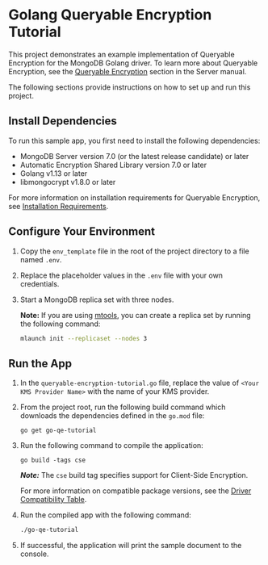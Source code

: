 # Golang Queryable Encryption Tutorial

This project demonstrates an example implementation of Queryable Encryption
for the MongoDB Golang driver. To learn more about Queryable Encryption, see the
[Queryable Encryption](https://www.mongodb.com/docs/manual/core/queryable-encryption/)
section in the Server manual.

The following sections provide instructions on how to set up and run this project.

## Install Dependencies

To run this sample app, you first need to install the following
dependencies:

- MongoDB Server version 7.0 (or the latest release candidate) or later
- Automatic Encryption Shared Library version 7.0 or later
- Golang v1.13 or later
- libmongocrypt v1.8.0 or later

For more information on installation requirements for Queryable Encryption,
see [Installation Requirements](https://www.mongodb.com/docs/manual/core/queryable-encryption/install/#std-label-qe-install).

## Configure Your Environment

1. Copy the `env_template` file in the root of the project directory to a file named `.env`.

1. Replace the placeholder values in the `.env` file with your own credentials.

1. Start a MongoDB replica set with three nodes.

   **Note:** If you are using [mtools](https://github.com/rueckstiess/mtools),
   you can create a replica set by running the following command:

   ```sh
   mlaunch init --replicaset --nodes 3
   ```

## Run the App

1. In the `queryable-encryption-tutorial.go` file, replace the value
   of `<Your KMS Provider Name>` with the name of your KMS provider.

1. From the project root, run the following build command which
   downloads the dependencies defined in the `go.mod` file:

   ```golang
   go get go-qe-tutorial
   ```

1. Run the following command to compile the application:

   ```golang
   go build -tags cse
   ```

   **_Note:_**
   The `cse` build tag specifies support for Client-Side Encryption.

   For more information on compatible package versions, see the
   [Driver Compatibility Table](https://www.mongodb.com/docs/manual/core/queryable-encryption/reference/compatibility/).

1. Run the compiled app with the following command:

   ```sh
   ./go-qe-tutorial
   ```

1. If successful, the application will print the sample document to the console.
